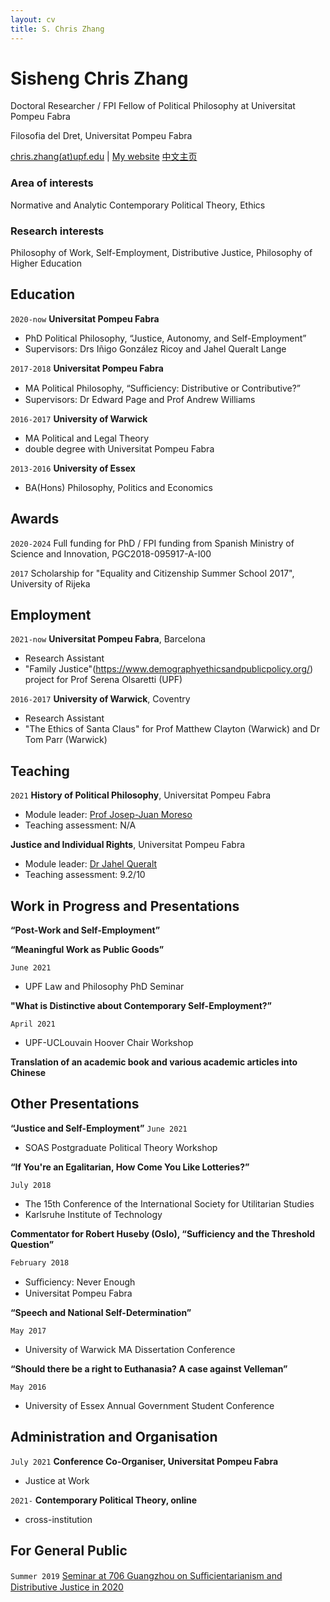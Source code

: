 ```yaml
---
layout: cv
title: S. Chris Zhang 
---
```

# Sisheng Chris Zhang

Doctoral Researcher / FPI Fellow of Political Philosophy at Universitat Pompeu Fabra

Filosofia del Dret, Universitat Pompeu Fabra

<div id="webaddress">
<a href="mailto:chris.zhangATupf.edug">chris.zhang(at)upf.edu</a>
| <a href="http://czhang.uk">My website</a>
  <a href="http://sishengzhang.com">中文主页</a> 
</div>


<!--
## Currently

Standing on the shoulders of giants
-->

### Area of interests 

Normative and Analytic Contemporary Political Theory, Ethics

### Research interests

Philosophy of Work, Self-Employment, Distributive Justice, Philosophy of Higher Education

## Education

`2020-now`
__Universitat Pompeu Fabra__

- PhD Political Philosophy, “Justice, Autonomy, and Self-Employment”
- Supervisors: Drs Iñigo González Ricoy and Jahel Queralt Lange

`2017-2018`
__Universitat Pompeu Fabra__

- MA Political Philosophy, “Suﬃciency: Distributive or Contributive?”
- Supervisors: Dr Edward Page and Prof Andrew Williams

`2016-2017`
__University of Warwick__

- MA Political and Legal Theory
- double degree with Universitat Pompeu Fabra

`2013-2016`
__University of Essex__

- BA(Hons) Philosophy, Politics and Economics


## Awards

`2020-2024`
Full funding for PhD / FPI funding from Spanish Ministry of Science and Innovation, PGC2018-095917-A-I00

`2017` Scholarship for "Equality and Citizenship Summer School 2017", University of Rijeka 

<!--
## Publications

 A list is also available [online](http://scholar.google.co.uk/citations?user=LTOTl0YAAAAJ)

### Journals

`1669`
Newton Sir I, De analysi per æquationes numero terminorum infinitas. 

`1669`
Lectiones opticæ.

etc. etc. etc.

### Patents

`2012`
Infinitesimal calculus for solutions to physics problems, [SMBC](http://www.techdirt.com/articles/20121011/09312820678/if-patents-had-been-around-time-newton.shtml) patent 001

-->

## Employment

`2021-now`
__Universitat Pompeu Fabra__, Barcelona

- Research Assistant
- "Family Justice"(https://www.demographyethicsandpublicpolicy.org/) project for Prof Serena Olsaretti (UPF)

`2016-2017`
__University of Warwick__, Coventry

- Research Assistant
- "The Ethics of Santa Claus" for Prof Matthew Clayton (Warwick) and Dr Tom Parr (Warwick)



## Teaching
`2021`
__History of Political Philosophy__, Universitat Pompeu Fabra
- Module leader: [Prof Josep-Juan Moreso](https://www.upf.edu/web/moreso)
- Teaching assessment: N/A

__Justice and Individual Rights__, Universitat Pompeu Fabra
- Module leader: [Dr Jahel Queralt](https://www.upf.edu/web/jahel-queralt)
- Teaching assessment: 9.2/10

## Work in Progress and Presentations

__“Post-Work and Self-Employment”__


__“Meaningful Work as Public Goods”__

`June 2021`
- UPF Law and Philosophy PhD Seminar


__"What is Distinctive about Contemporary Self-Employment?”__

`April 2021`
- UPF-UCLouvain Hoover Chair Workshop


__Translation of an academic book and various academic articles into Chinese__


## Other Presentations
__“Justice and Self-Employment”__
`June 2021`
- SOAS Postgraduate Political Theory Workshop


__“If You're an Egalitarian, How Come You Like Lotteries?”__

`July 2018`
- The 15th Conference of the International Society for Utilitarian Studies
- Karlsruhe Institute of Technology

__Commentator for Robert Huseby (Oslo), “Sufficiency and the Threshold Question”__

`February 2018`
- Suﬃciency: Never Enough
- Universitat Pompeu Fabra

__“Speech and National Self-Determination”__

`May 2017`
- University of Warwick MA Dissertation Conference

__“Should there be a right to Euthanasia? A case against Velleman”__

`May 2016`
- University of Essex Annual Government Student Conference


## Administration and Organisation

`July 2021`
__Conference Co-Organiser, Universitat Pompeu Fabra__
- Justice at Work

`2021-`
__Contemporary Political Theory, online__
- cross-institution


## For General Public
`Summer 2019`
[Seminar at 706 Guangzhou on Suﬃcientarianism and Distributive Justice in 2020](https://mp.weixin.qq.com/s/5xxvQSQIhDXUpSA72_xzdA)


<!-- ### Footer

Last updated: Sunday, 30 January 2022 -->


